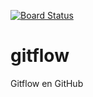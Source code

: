 [![Board Status](https://dev.azure.com/hsniama/342faca1-d902-4f02-bc4b-3915311f1163/2b593a8d-3e15-4089-af65-2d34a1f39517/_apis/work/boardbadge/2af67a99-ebec-4b3b-9038-3f6d44f18c58)](https://dev.azure.com/hsniama/342faca1-d902-4f02-bc4b-3915311f1163/_boards/board/t/2b593a8d-3e15-4089-af65-2d34a1f39517/Microsoft.RequirementCategory)
# gitflow
Gitflow en GitHub
